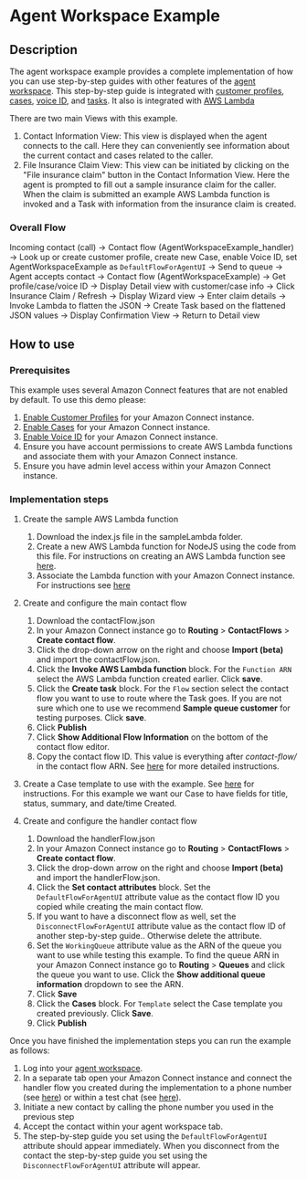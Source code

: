 # Agent Workspace Example

## Description
The agent workspace example provides a complete implementation of how you can use step-by-step guides with other features of the [agent workspace](https://aws.amazon.com/connect/agent-workspace/). This step-by-step guide is integrated with [customer profiles](https://docs.aws.amazon.com/connect/latest/adminguide/customer-profiles.html), [cases](https://docs.aws.amazon.com/connect/latest/adminguide/cases.html), [voice ID](https://docs.aws.amazon.com/connect/latest/adminguide/voice-id.html), and [tasks](https://docs.aws.amazon.com/connect/latest/adminguide/tasks.html). It also is integrated with [AWS Lambda](https://docs.aws.amazon.com/connect/latest/adminguide/connect-lambda-functions.html)

There are two main Views with this example. 
1. Contact Information View: This view is displayed when the agent connects to the call. Here they can conveniently see information about the current contact and cases related to the caller.
2. File Insurance Claim View: This view can be initiated by clicking on the "File insurance claim" button in the Contact Information View. Here the agent is prompted to fill out a sample insurance claim for the caller. When the claim is submitted an example AWS Lambda function is invoked and a Task with information from the insurance claim is created.

### Overall Flow
Incoming contact (call) -> Contact flow (AgentWorkspaceExample_handler) -> Look up or create customer profile, create new Case, enable Voice ID, set AgentWorkspaceExample as `DefaultFlowForAgentUI` -> Send to queue -> Agent accepts contact -> Contact flow (AgentWorkspaceExample) -> Get profile/case/voice ID -> Display Detail view with customer/case info -> Click Insurance Claim / Refresh -> Display Wizard view -> Enter claim details -> Invoke Lambda to flatten the JSON -> Create Task based on the flattened JSON values -> Display Confirmation View -> Return to Detail view

## How to use

### Prerequisites
This example uses several Amazon Connect features that are not enabled by default. To use this demo please:
1. [Enable Customer Profiles](https://docs.aws.amazon.com/connect/latest/adminguide/enable-customer-profiles.html) for your Amazon Connect instance.
1. [Enable Cases](https://docs.aws.amazon.com/connect/latest/adminguide/enable-cases.html) for your Amazon Connect instance.
1. [Enable Voice ID](https://docs.aws.amazon.com/connect/latest/adminguide/enable-voiceid.html) for your Amazon Connect instance.
1. Ensure you have account permissions to create AWS Lambda functions and associate them with your Amazon Connect instance.
1. Ensure you have admin level access within your Amazon Connect instance.

### Implementation steps
1. Create the sample AWS Lambda function
    1. Download the index.js file in the sampleLambda folder.
    1. Create a new AWS Lambda function for NodeJS using the code from this file. For instructions on creating an AWS Lambda function see [here](https://docs.aws.amazon.com/lambda/latest/dg/lambda-nodejs.html).
    1. Associate the Lambda function with your Amazon Connect instance. For instructions see [here](https://docs.aws.amazon.com/connect/latest/adminguide/connect-lambda-functions.html#add-lambda-function)

1. Create and configure the main contact flow
    1. Download the contactFlow.json
    1. In your Amazon Connect instance go to **Routing** > **ContactFlows** > **Create contact flow**.
    1. Click the drop-down arrow on the right and choose **Import (beta)** and import the contactFlow.json.
    1. Click the **Invoke AWS Lambda function** block. For the `Function ARN` select the AWS Lambda function created earlier. Click **save**.
    1. Click the **Create task** block. For the `Flow` section select the contact flow you want to use to route where the Task goes. If you are not sure which one to use we recommend **Sample queue customer** for testing purposes. Click **save**.
    1. Click **Publish**
    1. Click **Show Additional Flow Information** on the bottom of the contact flow editor.
    1. Copy the contact flow ID. This value is everything after *contact-flow/* in the contact flow ARN. See [here](https://docs.aws.amazon.com/connect/latest/adminguide/find-contact-flow-id.html) for more detailed instructions.

1. Create a Case template to use with the example. See [here](https://docs.aws.amazon.com/connect/latest/adminguide/case-templates.html) for instructions. For this example we want our Case to have fields for title, status, summary, and date/time Created.

1. Create and configure the handler contact flow
    1. Download the handlerFlow.json
    1. In your Amazon Connect instance go to **Routing** > **ContactFlows** > **Create contact flow**.
    1. Click the drop-down arrow on the right and choose **Import (beta)** and import the handlerFlow.json.
    1. Click the **Set contact attributes** block. Set the `DefaultFlowForAgentUI` attribute value as the contact flow ID you copied while creating the main contact flow.
    1. If you want to have a disconnect flow as well, set the `DisconnectFlowForAgentUI` attribute value as the contact flow ID of another step-by-step guide.. Otherwise delete the attribute.
    1. Set the `WorkingQueue` attribute value as the ARN of the queue you want to use while testing this example. To find the queue ARN in your Amazon Connect instance go to **Routing** > **Queues** and click the queue you want to use. Click the **Show additional queue information** dropdown to see the ARN.
    1. Click **Save**
    1. Click the **Cases** block. For `Template` select the Case template you created previously. Click **Save**.
    1. Click **Publish**

Once you have finished the implementation steps you can run the example as follows:

1. Log into your [agent workspace](https://docs.aws.amazon.com/connect/latest/adminguide/agent-user-guide.html).
1. In a separate tab open your Amazon Connect instance and connect the handler flow you created during the implementation to a phone number (see [here](https://docs.aws.amazon.com/connect/latest/adminguide/tutorial1-assign-contact-flow-to-number.html)) or within a test chat (see [here](https://docs.aws.amazon.com/connect/latest/adminguide/chat-testing.html#test-chat)).
1. Initiate a new contact by calling the phone number you used in the previous step 
1. Accept the contact within your agent workspace tab.
1. The step-by-step guide you set using the `DefaultFlowForAgentUI` attribute should appear immediately. When you disconnect from the contact the step-by-step guide you set using the `DisconnectFlowForAgentUI` attribute will appear.